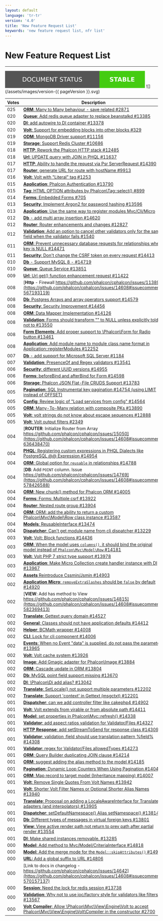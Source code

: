 ```yaml
---
layout: default
language: 'tr-tr'
version: '4.0'
title: 'New Feature Request List'
keywords: 'new feature request list, nfr list'
---
```


# New Feature Request List
- - -
![](/assets/images/document-status-stable-success.svg) ![](/assets/images/version-{{ pageVersion }}.svg)



| Votes | Description                                                                                                                                                                                                          |
| ----- | -------------------------------------------------------------------------------------------------------------------------------------------------------------------------------------------------------------------- |
| 025   | [**ORM**: Many to Many behaviour - save related #2871](https://github.com/phalcon/cphalcon/issues/14608#issuecomment-563456526)                                                                                      |
| 020   | [**Queue**: Add redis queue adapter to replace beanstalkd #13385](https://github.com/phalcon/cphalcon/issues/14608#issuecomment-563462564)                                                                           |
| 020   | [**DI**: add autowire to DI container #13378](https://github.com/phalcon/cphalcon/issues/14608#issuecomment-563462162)                                                                                               |
| 020   | [**Volt**: Support for embedding blocks into other blocks #329](https://github.com/phalcon/cphalcon/issues/14608#issuecomment-563450829)                                                                             |
| 019   | [**ODM**: MongoDB Driver support #11156 ](https://github.com/phalcon/cphalcon/issues/14608#issuecomment-563457909)                                                                                                   |
| 019   | [**Storage**: Support Redis Cluster #10686](https://github.com/phalcon/cphalcon/issues/14608#issuecomment-563457535)                                                                                                 |
| 018   | [**HTTP**: Rework the Phalcon HTTP stack #12485](https://github.com/phalcon/cphalcon/issues/14608#issuecomment-563460592)                                                                                            |
| 018   | [**Url**: UPDATE query with JOIN in PHQL #11637](https://github.com/phalcon/cphalcon/issues/14608#issuecomment-563458814)                                                                                            |
| 017   | [**HTTP**: Ability to handle the request via Psr ServerRequest #14390](https://github.com/phalcon/cphalcon/issues/14608#issuecomment-563472103)                                                                      |
| 017   | [**Router**: generate URL for route with hostName #9913](https://github.com/phalcon/cphalcon/issues/14608#issuecomment-563457193)                                                                                    |
| 016   | [**Volt**: Volt with "Literal" tag #1253](https://github.com/phalcon/cphalcon/issues/14608#issuecomment-563454743)                                                                                                   |
| 015   | [**Application**: Phalcon Authentication #13790](https://github.com/phalcon/cphalcon/issues/14608#issuecomment-563465535)                                                                                            |
| 015   | [**Tag**: HTML OPTION attributes by Phalcon\Tag::select() #899](https://github.com/phalcon/cphalcon/issues/14608#issuecomment-563454571)                                                                            |
| 014   | [**Forms**: Embedded Forms #705](https://github.com/phalcon/cphalcon/issues/14608#issuecomment-563454291)                                                                                                            |
| 013   | [**Security**: Implement Argon2 for password hashing #13596](https://github.com/phalcon/cphalcon/issues/14608#issuecomment-563464503)                                                                                |
| 013   | [**Application**: Use the same way to register modules Mvc/Cli/Micro](https://github.com/phalcon/cphalcon/issues/14608#issuecomment-563460232)                                                                       |
| 012   | [**Db** - add multi array insertion #14620](https://github.com/phalcon/cphalcon/issues/14608#issuecomment-565614245)                                                                                                 |
| 012   | [**Router**: Router enhancements and changes #12827](https://github.com/phalcon/cphalcon/issues/14608#issuecomment-563460975)                                                                                        |
| 012   | [**Validation**: Add an option to cancel other validators only for the same field when the validator fails #1540](https://github.com/phalcon/cphalcon/issues/14608#issuecomment-563455315)                           |
| 011   | [**ORM**: Prevent unnecessary database requests for relationships where key is NULL #14471](https://github.com/phalcon/cphalcon/issues/14608#issuecomment-563473074)                                                 |
| 011   | [**Security**: Don't change the CSRF token on every request #14413](https://github.com/phalcon/cphalcon/issues/14608#issuecomment-563472592)                                                                         |
| 010   | [**Db** - Support MySQL 8 - #14719 ](https://github.com/phalcon/cphalcon/issues/14608#issuecomment-575210064)                                                                                                        |
| 010   | [**Queue**: Queue Service #13851](https://github.com/phalcon/cphalcon/issues/14608#issuecomment-563466492)                                                                                                           |
| 009   | [**Url**: Url get() function enhancement request #11422](https://github.com/phalcon/cphalcon/issues/14608#issuecomment-563458598)                                                                                    |
| 008   | [**Http** - Firewall https://github.com/phalcon/cphalcon/issues/11389](https://github.com/phalcon/cphalcon/issues/14608#issuecomment-567193119)                                                                      |
| 008   | [**Db**: Postgres Arrays and array operators support #14579](https://github.com/phalcon/cphalcon/issues/14608#issuecomment-563474058)                                                                                |
| 008   | [**Security**: Security Improvement #14456](https://github.com/phalcon/cphalcon/issues/14608#issuecomment-563472866)                                                                                                 |
| 008   | [**ORM**: Data Mapper Implementation #14126](https://github.com/phalcon/cphalcon/issues/14608#issuecomment-563470384)                                                                                                |
| 008   | [**Validation**: Forms should transform "" to NULL unless explicitly told not to #13550](https://github.com/phalcon/cphalcon/issues/14608#issuecomment-563463763)                                                    |
| 008   | [**Form Elements**: Add proper support to \Phalcon\Form for Radio button #13461](https://github.com/phalcon/cphalcon/issues/14608#issuecomment-563462831)                                                          |
| 008   | [**Application**: Add module name to module class name format in Application::registerModules #12252](https://github.com/phalcon/cphalcon/issues/14608#issuecomment-563459928)                                       |
| 007   | [**Db** - add support for Microsoft SQL Server #1184](https://github.com/phalcon/cphalcon/issues/14608#issuecomment-564031896)                                                                                       |
| 007   | [**Validation**: PresenceOf and Regex validators #13541](https://github.com/phalcon/cphalcon/issues/14608#issuecomment-563463446)                                                                                    |
| 006   | [**Security**: different UUID versions #14955](https://github.com/phalcon/cphalcon/issues/14608#issuecomment-618686517)                                                                                              |
| 006   | [**Forms**: beforeBind and afterBind for Form #14598](https://github.com/phalcon/cphalcon/issues/14608#issuecomment-563474183)                                                                                       |
| 006   | [**Storage**: Phalcon JSON Flat-File CRUDS Support #13783](https://github.com/phalcon/cphalcon/issues/14608#issuecomment-563465319)                                                                                  |
| 005   | [**Pagination**: SQL Instrumental key pagination #14754 (using LIMIT instead of OFFSET)](https://github.com/phalcon/cphalcon/issues/14608#issuecomment-577485346)                                                    |
| 005   | [**Config**: Review logic of "Load services from config" #14564](https://github.com/phalcon/cphalcon/issues/14608#issuecomment-563473911)                                                                            |
| 005   | [**ORM**: Many-To-Many relation with composite PKs #13890](https://github.com/phalcon/cphalcon/issues/14608#issuecomment-563467094)                                                                                  |
| 005   | [**Volt**: volt strings do not know about escape sequences #12888](https://github.com/phalcon/cphalcon/issues/14608#issuecomment-563461156)                                                                          |
| 005   | [**Volt**: Volt output filters #2349](https://github.com/phalcon/cphalcon/issues/14608#issuecomment-563455702)                                                                                                       |
| 004   | [**ROUTER**: Initialize Router from Array https://github.com/phalcon/cphalcon/issues/15050](https://github.com/phalcon/cphalcon/issues/14608#issuecomment-636438470)                                                 |
| 004   | [**PHQL**: Registering custom expressions in PHQL Dialects like PostgreSQL @@ Expression #14954](https://github.com/phalcon/cphalcon/issues/14608#issuecomment-618686731)                                            |
| 004   | [**ORM**: Global option for `reusable` in relationships #14788  ](https://github.com/phalcon/cphalcon/issues/14608#issuecomment-580074598)                                                                           |
| 004   | [**DB**: Add `POINT` column. Issue https://github.com/phalcon/cphalcon/issues/14769](https://github.com/phalcon/cphalcon/issues/14608#issuecomment-578426588)                                                        |
| 004   | [**ORM**: New chunk() method for Phalcon ORM #14005](https://github.com/phalcon/cphalcon/issues/14608#issuecomment-563469164)                                                                                        |
| 004   | [**Forms**: Forms: Multiple csrf #13922](https://github.com/phalcon/cphalcon/issues/14608#issuecomment-563467909)                                                                                                    |
| 004   | [**Router**: Nested route group #13904](https://github.com/phalcon/cphalcon/issues/14608#issuecomment-563467331)                                                                                                     |
| 004   | [**ORM**: ORM: add the ability to return a custom Phalcon\Mvc\Model\Row class instance #13587](https://github.com/phalcon/cphalcon/issues/14608#issuecomment-563464329)                                           |
| 004   | [**Models**: ReusableInterface #13474](https://github.com/phalcon/cphalcon/issues/14608#issuecomment-563463272)                                                                                                      |
| 004   | [**Dispatcher**: Can't get module name from cli dispatcher #13229](https://github.com/phalcon/cphalcon/issues/14608#issuecomment-563461811)                                                                          |
| 003   | [**Volt**: Volt: Block functions #14436](https://github.com/phalcon/cphalcon/issues/14608#issuecomment-563472761)                                                                                                    |
| 003   | [**ORM**: When the model uses `columns()`, it should bind the original model instead of `Phalcon\Mvc\Model\Row` #14181](https://github.com/phalcon/cphalcon/issues/14608#issuecomment-563470662)                  |
| 003   | [**Volt**: Volt PHP 7 strict type support #13978](https://github.com/phalcon/cphalcon/issues/14608#issuecomment-563468935)                                                                                           |
| 003   | [**Application**: Make Micro Collection create handler instance with DI #13967](https://github.com/phalcon/cphalcon/issues/14608#issuecomment-563468734)                                                             |
| 002   | [**Assets** Reintroduce Cssmin/Jsmin #14903](https://github.com/phalcon/cphalcon/issues/14608#issuecomment-612258064)                                                                                                |
| 002   | [**Application Micro**: `removeExtraSlashes` should be `false` by default  #14920  ](https://github.com/phalcon/cphalcon/issues/14608#issuecomment-612254092)                                                        |
| 002   | [**VIEW**: Add has method to View https://github.com/phalcon/cphalcon/issues/14815](https://github.com/phalcon/cphalcon/issues/14608#issuecomment-582369413)                                                         |
| 002   | [**Translate**: Gettext query domain #14527](https://github.com/phalcon/cphalcon/issues/14608#issuecomment-563473701)                                                                                                |
| 002   | [**General**: Classes should not have application defaults #14412](https://github.com/phalcon/cphalcon/issues/14608#issuecomment-563472373)                                                                          |
| 002   | [**Helper**: BCMath wrapper #14008](https://github.com/phalcon/cphalcon/issues/14608#issuecomment-563469554)                                                                                                         |
| 002   | [**CLI**: Lock for cli component #14006](https://github.com/phalcon/cphalcon/issues/14608#issuecomment-563469269)                                                                                                    |
| 002   | [**Events**: When no Event "data" is supplied, do not pass the parameter #13965](https://github.com/phalcon/cphalcon/issues/14608#issuecomment-563468580)                                                            |
| 002   | [**Volt**: Volt cache system #13926](https://github.com/phalcon/cphalcon/issues/14608#issuecomment-563468064)                                                                                                        |
| 002   | [**Image**: Add Gmagic adapter for Phalcon\Image #13884](https://github.com/phalcon/cphalcon/issues/14608#issuecomment-563466912)                                                                                   |
| 002   | [**ORM**: Cascade update in ORM #13804](https://github.com/phalcon/cphalcon/issues/14608#issuecomment-563465830)                                                                                                     |
| 002   | [**Db**: MySQL point field support missing #13670](https://github.com/phalcon/cphalcon/issues/14608#issuecomment-563464733)                                                                                          |
| 002   | [**DI**: \Phalcon\Di add alias? #13042](https://github.com/phalcon/cphalcon/issues/14608#issuecomment-563461382)                                                                                                   |
| 002   | [**Translate**: SetLocale() not support multiple parameters #12202](https://github.com/phalcon/cphalcon/issues/14608#issuecomment-563459713)                                                                         |
| 002   | [**Translate**: Support 'context' in Gettext (msgctxt) #12201](https://github.com/phalcon/cphalcon/issues/14608#issuecomment-563459537)                                                                              |
| 001   | [**Dispatcher**: can we add controller filter like cakephp4 #14902](https://github.com/phalcon/cphalcon/issues/14608#issuecomment-612260608)                                                                         |
| 001   | [**Volt**: Volt extends from virable or from absolute path #14411](https://github.com/phalcon/cphalcon/issues/14608#issuecomment-563472223)                                                                          |
| 001   | [**Model**: set properties in Phalcon\Mvc::refresh() #14338](https://github.com/phalcon/cphalcon/issues/14608#issuecomment-563471609)                                                                               |
| 001   | [**Validator**: add aspect ratios validation for Validator/Files #14327](https://github.com/phalcon/cphalcon/issues/14608#issuecomment-563471422)                                                                    |
| 001   | [**HTTP Response**: add setStreamToSend for response class #14309](https://github.com/phalcon/cphalcon/issues/14608#issuecomment-563471281)                                                                          |
| 001   | [**Validator**: validation :field should use translation pattern %field% #14308](https://github.com/phalcon/cphalcon/issues/14608#issuecomment-563471140)                                                            |
| 001   | [**Validator**: regex for Validator/Files allowedTypes #14273](https://github.com/phalcon/cphalcon/issues/14608#issuecomment-563471018)                                                                              |
| 001   | [**ORM**: Query Builder duplicating JOIN clause #14214](https://github.com/phalcon/cphalcon/issues/14608#issuecomment-563470840)                                                                                     |
| 001   | [**ORM**: suggest adding the alias method to the model #14185](https://github.com/phalcon/cphalcon/issues/14608#issuecomment-563470748)                                                                              |
| 001   | [**Pagination**: Dynamic Loop Counters When Using Pagination #14046](https://github.com/phalcon/cphalcon/issues/14608#issuecomment-563469839)                                                                        |
| 001   | [**ORM**: Map record to target model (Inheritance mapping) #14007](https://github.com/phalcon/cphalcon/issues/14608#issuecomment-563469360)                                                                          |
| 001   | [**Volt**: Remove Single Quotes From Volt Names #13942](https://github.com/phalcon/cphalcon/issues/14608#issuecomment-563468440)                                                                                     |
| 001   | [**Volt**: Shorter Volt Filter Names or Optional Shorter Alias Names #13940](https://github.com/phalcon/cphalcon/issues/14608#issuecomment-563468162)                                                                |
| 001   | [**Translate**: Proposal on adding a LocaleAwareInterface for Translate adapters (and interpolators) #13905](https://github.com/phalcon/cphalcon/issues/14608#issuecomment-563467599)                                |
| 001   | [**Dispatcher**: setDefaultNamespace() Alias setNamespace() #13814](https://github.com/phalcon/cphalcon/issues/14608#issuecomment-563466372)                                                                         |
| 001   | [**Db**: Different types of messages in virtual foreign keys #13801](https://github.com/phalcon/cphalcon/issues/14608#issuecomment-563465704)                                                                        |
| 001   | [**View**: View active render path not return to prev path after partial render #13554](https://github.com/phalcon/cphalcon/issues/14608#issuecomment-563463890)                                                     |
| 001   | [**DI**: Make shared instances removable. #13285](https://github.com/phalcon/cphalcon/issues/14608#issuecomment-563461980)                                                                                           |
| 000   | [**Model**: Add method to Mvc/Model/CriteriaInterface #14818](https://github.com/phalcon/cphalcon/issues/14608#issuecomment-612263365)                                                                               |
| 000   | [**Model**: Add the merge mode for the `Model::skipAttributes()` #14934](https://github.com/phalcon/cphalcon/issues/14608#issuecomment-612256783)                                                                    |
| 000   | [**URL:** Add a global suffix to URL #14806](https://github.com/phalcon/cphalcon/issues/14608#issuecomment-581779401)                                                                                                |
| 000   | [Link to docs in changelog -  https://github.com/phalcon/cphalcon/issues/14642](https://github.com/phalcon/cphalcon/issues/14608#issuecomment-570157137)                                                             |
| 000   | [**Session**: Need the lock for redis session #13738](https://github.com/phalcon/cphalcon/issues/14608#issuecomment-563464989)                                                                                       |
| 000   | [**Validation**: Why not to use ioc/factory style for validators like filters? #13567](https://github.com/phalcon/cphalcon/issues/14608#issuecomment-563464179)                                                      |
| 000   | [**Volt Compiler**: Allow \Phalcon\Mvc\View\Engine\Volt to accept Phalcon\Mvc\View\Engine\Volt\Compiler in the constructor #2700](https://github.com/phalcon/cphalcon/issues/14608#issuecomment-563456153) |
